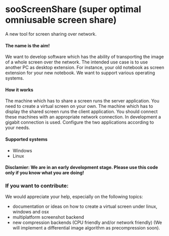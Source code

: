 # sooScreenShare (super optimal omniusable screen share)
A new tool for screen sharing over network.

#### The name is the aim! 
We want to develop software which has the ability of transporting the image of a whole screen over the network. The intended use case is to use another PC as desktop extension. For instance, your old notebook as screen extension for your new notebook. We want to support various operating systems.

#### How it works
The machine which has to share a screen runs the server application. You need to create a virtual screen on your own.
The machine which has to display the shared screen runs the client application. You should connect these machines with an appropriate network connection. In development a gigabit connection is used. Configure the two applications according to your needs.

#### Supported systems
- Windows
- Linux

#### Disclamier: We are in an early development stage. Please use this code only if you know what you are doing!

### If you want to contribute:
We would appreciate your help, especially on the following topics: 
- documentation or ideas on how to create a virtual screen under linux, windows and osx
- multiplatform screenshot backend
- new compression backends (CPU friendly and/or network friendly) (We will implement a differential image algorithm as precompression soon).
